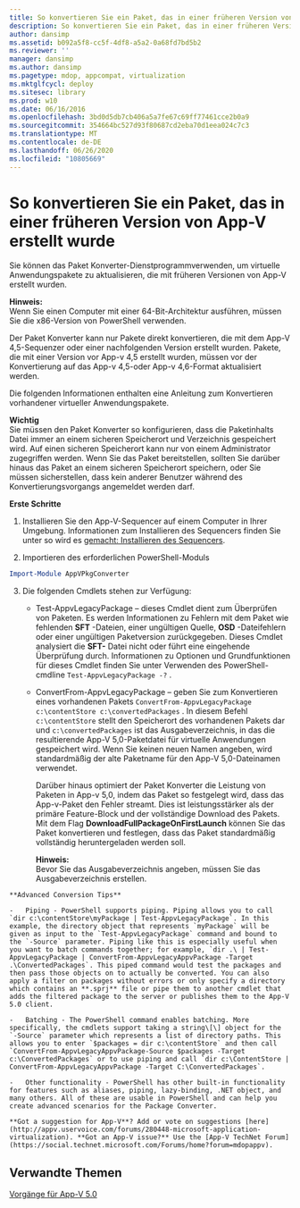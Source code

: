 ```yaml
---
title: So konvertieren Sie ein Paket, das in einer früheren Version von App-V erstellt wurde
description: So konvertieren Sie ein Paket, das in einer früheren Version von App-V erstellt wurde
author: dansimp
ms.assetid: b092a5f8-cc5f-4df8-a5a2-0a68fd7bd5b2
ms.reviewer: ''
manager: dansimp
ms.author: dansimp
ms.pagetype: mdop, appcompat, virtualization
ms.mktglfcycl: deploy
ms.sitesec: library
ms.prod: w10
ms.date: 06/16/2016
ms.openlocfilehash: 3bd0d5db7cb406a5a7fe67c69ff77461cce2b0a9
ms.sourcegitcommit: 354664bc527d93f80687cd2eba70d1eea024c7c3
ms.translationtype: MT
ms.contentlocale: de-DE
ms.lasthandoff: 06/26/2020
ms.locfileid: "10805669"
---
```

# So konvertieren Sie ein Paket, das in einer früheren Version von App-V erstellt wurde


Sie können das Paket Konverter-Dienstprogrammverwenden, um virtuelle Anwendungspakete zu aktualisieren, die mit früheren Versionen von App-V erstellt wurden.

**Hinweis:**  
Wenn Sie einen Computer mit einer 64-Bit-Architektur ausführen, müssen Sie die x86-Version von PowerShell verwenden.



Der Paket Konverter kann nur Pakete direkt konvertieren, die mit dem App-V 4,5-Sequenzer oder einer nachfolgenden Version erstellt wurden. Pakete, die mit einer Version vor App-v 4,5 erstellt wurden, müssen vor der Konvertierung auf das App-v 4,5-oder App-v 4,6-Format aktualisiert werden.

Die folgenden Informationen enthalten eine Anleitung zum Konvertieren vorhandener virtueller Anwendungspakete.

**Wichtig**  
Sie müssen den Paket Konverter so konfigurieren, dass die Paketinhalts Datei immer an einem sicheren Speicherort und Verzeichnis gespeichert wird. Auf einen sicheren Speicherort kann nur von einem Administrator zugegriffen werden. Wenn Sie das Paket bereitstellen, sollten Sie darüber hinaus das Paket an einem sicheren Speicherort speichern, oder Sie müssen sicherstellen, dass kein anderer Benutzer während des Konvertierungsvorgangs angemeldet werden darf.



**Erste Schritte**

1.  Installieren Sie den App-V-Sequencer auf einem Computer in Ihrer Umgebung. Informationen zum Installieren des Sequencers finden Sie unter so wird es [gemacht: Installieren des Sequencers](how-to-install-the-sequencer-beta-gb18030.md).

2. Importieren des erforderlichen PowerShell-Moduls

```powershell
Import-Module AppVPkgConverter
```

3. Die folgenden Cmdlets stehen zur Verfügung:

   -   Test-AppvLegacyPackage – dieses Cmdlet dient zum Überprüfen von Paketen. Es werden Informationen zu Fehlern mit dem Paket wie fehlenden **SFT** -Dateien, einer ungültigen Quelle, **OSD** -Dateifehlern oder einer ungültigen Paketversion zurückgegeben. Dieses Cmdlet analysiert die **SFT-** Datei nicht oder führt eine eingehende Überprüfung durch. Informationen zu Optionen und Grundfunktionen für dieses Cmdlet finden Sie unter Verwenden des PowerShell-cmdline `Test-AppvLegacyPackage -?` .

   -   ConvertFrom-AppvLegacyPackage – geben Sie zum Konvertieren eines vorhandenen Pakets `ConvertFrom-AppvLegacyPackage c:\contentStore c:\convertedPackages` . In diesem Befehl `c:\contentStore` stellt den Speicherort des vorhandenen Pakets dar und `c:\convertedPackages` ist das Ausgabeverzeichnis, in das die resultierende App-V 5,0-Paketdatei für virtuelle Anwendungen gespeichert wird. Wenn Sie keinen neuen Namen angeben, wird standardmäßig der alte Paketname für den App-V 5,0-Dateinamen verwendet.

       Darüber hinaus optimiert der Paket Konverter die Leistung von Paketen in App-v 5,0, indem das Paket so festgelegt wird, dass das App-v-Paket den Fehler streamt.  Dies ist leistungsstärker als der primäre Feature-Block und der vollständige Download des Pakets. Mit dem Flag **DownloadFullPackageOnFirstLaunch** können Sie das Paket konvertieren und festlegen, dass das Paket standardmäßig vollständig heruntergeladen werden soll.

       **Hinweis:**  
       Bevor Sie das Ausgabeverzeichnis angeben, müssen Sie das Ausgabeverzeichnis erstellen.



~~~
**Advanced Conversion Tips**

-   Piping - PowerShell supports piping. Piping allows you to call `dir c:\contentStore\myPackage | Test-AppvLegacyPackage`. In this example, the directory object that represents `myPackage` will be given as input to the `Test-AppvLegacyPackage` command and bound to the `-Source` parameter. Piping like this is especially useful when you want to batch commands together; for example, `dir .\ | Test-AppvLegacyPackage | ConvertFrom-AppvLegacyAppvPackage -Target .\ConvertedPackages`. This piped command would test the packages and then pass those objects on to actually be converted. You can also apply a filter on packages without errors or only specify a directory which contains an **.sprj** file or pipe them to another cmdlet that adds the filtered package to the server or publishes them to the App-V 5.0 client.

-   Batching - The PowerShell command enables batching. More specifically, the cmdlets support taking a string\[\] object for the `-Source` parameter which represents a list of directory paths. This allows you to enter `$packages = dir c:\contentStore` and then call `ConvertFrom-AppvLegacyAppvPackage-Source $packages -Target c:\ConvertedPackages` or to use piping and call `dir c:\ContentStore | ConvertFrom-AppvLegacyAppvPackage -Target C:\ConvertedPackages`.

-   Other functionality - PowerShell has other built-in functionality for features such as aliases, piping, lazy-binding, .NET object, and many others. All of these are usable in PowerShell and can help you create advanced scenarios for the Package Converter.

**Got a suggestion for App-V**? Add or vote on suggestions [here](http://appv.uservoice.com/forums/280448-microsoft-application-virtualization). **Got an App-V issue?** Use the [App-V TechNet Forum](https://social.technet.microsoft.com/Forums/home?forum=mdopappv).
~~~

## Verwandte Themen


[Vorgänge für App-V 5.0](operations-for-app-v-50.md)









